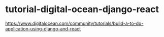 # tutorial-digital-ocean-django-react

https://www.digitalocean.com/community/tutorials/build-a-to-do-application-using-django-and-react
